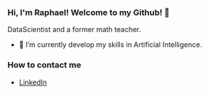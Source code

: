 ### Hi, I'm Raphael! Welcome to my Github! 👋

DataScientist and a former math teacher.

- 🌱 I’m currently develop my skills in Artificial Intelligence.


### How to contact me
- [LinkedIn](https://www.linkedin.com/in/raphael-lossec/)


